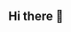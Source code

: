 ## Hi there 👋

<!--
**jackn513/jackn513** is a ✨ _special_ ✨ repository because its `README.md` (this file) appears on your GitHub profile.

Here are some ideas to get you started:

- 🔭 I’m currently working on ... a project that incorporates my love for plant care, my artistic knowledge, and full-stack developement knowledge all in a single application 
- 🌱 I’m currently learning ... swift (or a least trying to read through a thurough book on it). 
- 👯 I’m looking to collaborate on ... projects, projects, projects! Shoot your shot, I might be open. 
- 🤔 I’m looking for help with ... no particular help, just helpful, critical feedback is always appreciated. just don't be a meanie. 
- 💬 Ask me about ... anything you'd like. I have a ton of lived experience and am an open book :) 
- 📫 How to reach me: ... here I guess or my linkedIn. I'm a ludite when it comes to social media, so who knows if I'll respond, but you can try. 
- 😄 Pronouns: ... they/them or he/him if you're feeling especially fancy. 
- ⚡ Fun fact: ... I speak more than one language (can you guess which ones?) 
-->
